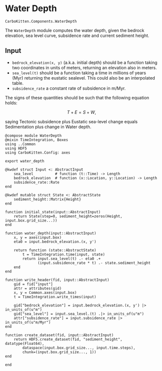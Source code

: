 # Water Depth

```component-dag
CarboKitten.Components.WaterDepth
```

The `WaterDepth` module computes the water depth, given the bedrock elevation, sea level curve, subsidence rate and current sediment height.

## Input

- `bedrock_elevation(x, y)` (a.k.a. initial depth) should be a function taking two coordinates in units of meters, returning an elevation also in meters.
- `sea_level(t)` should be a function taking a time in millions of years (Myr) returning the eustatic sealevel. This could also be an interpolated table.
- `subsidence_rate` a constant rate of subsidence in m/Myr.

The signs of these quantities should be such that the following equation holds:

$$T + E = S + W,$$

saying Tectonic subsidence plus Eustatic sea-level change equals Sedimentation plus change in Water depth.

``` {.julia file=src/Components/WaterDepth.jl}
@compose module WaterDepth
@mixin TimeIntegration, Boxes
using ..Common
using HDF5
using CarboKitten.Config: axes

export water_depth

@kwdef struct Input <: AbstractInput
    sea_level          # function (t::Time) -> Length
    bedrock_elevation  # function (x::Location, y::Location) -> Length
    subsidence_rate::Rate
end

@kwdef mutable struct State <: AbstractState
    sediment_height::Matrix{Height}
end

function initial_state(input::AbstractInput)
    return State(step=0, sediment_height=zeros(Height, input.box.grid_size...))
end

function water_depth(input::AbstractInput)
    x, y = axes(input.box)
    eta0 = input.bedrock_elevation.(x, y')

    return function (state::AbstractState)
        t = TimeIntegration.time(input, state)
        return input.sea_level(t) .- eta0 .+
               (input.subsidence_rate * t) .- state.sediment_height
    end
end

function write_header(fid, input::AbstractInput)
    gid = fid["input"]
    attr = attributes(gid)
    x, y = Common.axes(input.box)
    t = TimeIntegration.write_times(input)

    gid["bedrock_elevation"] = input.bedrock_elevation.(x, y') |> in_units_of(u"m")
    gid["sea_level"] = input.sea_level.(t) .|> in_units_of(u"m")
    attr["subsidence_rate"] = input.subsidence_rate |> in_units_of(u"m/Myr")
end

function create_dataset(fid, input::AbstractInput)
    return HDF5.create_dataset(fid, "sediment_height", datatype(Float64),
        dataspace(input.box.grid_size..., input.time.steps),
        chunk=(input.box.grid_size..., 1))
end

end
```

